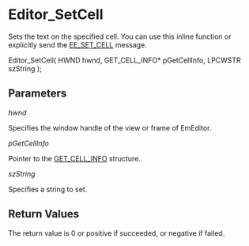 # Editor\_SetCell

Sets the text on the specified cell. You can use this inline function or explicitly send the
[EE\_SET\_CELL](../message/ee_set_cell) message.

Editor\_SetCell( HWND hwnd, GET\_CELL\_INFO\* pGetCellInfo, LPCWSTR szString );

## Parameters

_hwnd_

Specifies the window handle of the view or frame of EmEditor.

_pGetCellInfo_

Pointer to the [GET\_CELL\_INFO](../structure/get_cell_info) structure.

_szString_

Specifies a string to set.

## Return Values

The return value is 0 or positive if succeeded, or negative if failed.
